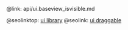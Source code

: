 @link: api/ui.baseview_isvisible.md

@seolinktop: [ui library](https://webix.com)
@seolink: [ui draggable](https://webix.com/widget/portlet/)